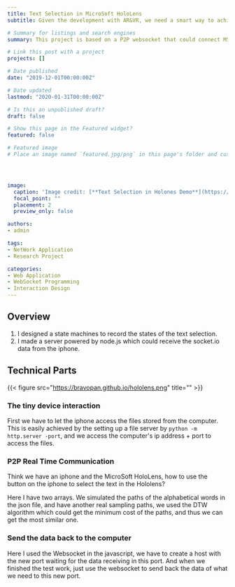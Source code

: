 ```yaml
---
title: Text Selection in MicroSoft HoloLens
subtitle: Given the development with AR&VR, we need a smart way to achieve the text selection in the MS Hololens. Therefore, we developed the new interation named head-tail to achieve the text selection in the MS Hololens Edge browser.

# Summary for listings and search engines
summary: This project is based on a P2P websocket that could connect MS Hololens and any smart phone (with major popular browser) to implement the text selection function in Hololens and many other headset devices. The basic idea is taking fully advantage of current devices, like smart phone everyone has as a controller to pinpoint the text position in the Hololens. The controller on the smart device is like this

# Link this post with a project
projects: []

# Date published
date: "2019-12-01T00:00:00Z"

# Date updated
lastmod: "2020-01-31T00:00:00Z"

# Is this an unpublished draft?
draft: false

# Show this page in the Featured widget?
featured: false

# Featured image
# Place an image named `featured.jpg/png` in this page's folder and customize its options here.




image:
  caption: 'Image credit: [**Text Selection in Holones Demo**](https://www.youtube.com/watch?v=fm-GnUHAk5s)'
  focal_point: ""
  placement: 2
  preview_only: false

authors:
- admin

tags:
- NetWork Application
- Research Project

categories:
- Web Application
- WebSocket Programming
- Interaction Design
---
```


## Overview

1. I designed a state machines to record the states of the text selection.
2. I made a server powered by node.js which could receive the socket.io data from the iphone.

## Technical Parts

{{< figure src="https://bravopan.github.io/hololens.png" title="" >}}

### The tiny device interaction

First we have to let the iphone access the files stored from the computer. This is easily achieved by the setting up a file server by `python -m http.server -port`, and we access the computer's ip address + port to access the files.


### P2P Real Time Communication

Think we have an iphone and the MicroSoft HoloLens, how to use the button on the iphone to select the text in the Hololens?



Here I have two arrays. We simulated the paths of the alphabetical words in the json file, and have another real sampling paths, we used the DTW algorithm which could get the minimum cost of the paths, and thus we can get the most similar one.

### Send the data back to the computer

Here I used the Websocket in the javascript, we have to create a host with the new port waiting for the data receiving in this port. And when we finished the test work, just use the websocket to send back the data of what we need to this new port.
